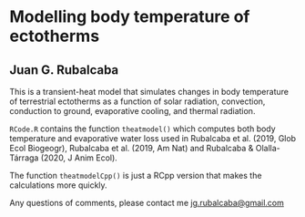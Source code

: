 # Modelling body temperature of ectotherms           
## Juan G. Rubalcaba                                              

This is a transient-heat model that simulates changes in body temperature of terrestrial ectotherms as a function of solar radiation, convection, conduction to ground, evaporative cooling, and thermal radiation.

````RCode.R```` contains the function ````theatmodel()```` which computes both body temperature and evaporative water loss used in Rubalcaba et al. (2019, Glob Ecol Biogeogr), Rubalcaba et al. (2019, Am Nat) and Rubalcaba & Olalla-Tárraga (2020, J Anim Ecol). 

The function ````theatmodelCpp()```` is just a RCpp version that makes the calculations more quickly.

Any questions of comments, please contact me jg.rubalcaba@gmail.com
